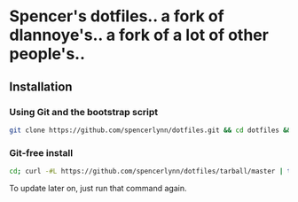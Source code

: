 # Spencer's dotfiles.. a fork of dlannoye's.. a fork of a lot of other people's..

## Installation

### Using Git and the bootstrap script

```bash
git clone https://github.com/spencerlynn/dotfiles.git && cd dotfiles && ./bootstrap.sh
```

### Git-free install

```bash
cd; curl -#L https://github.com/spencerlynn/dotfiles/tarball/master | tar -xzv --strip-components 1 --exclude={README.md,bootstrap.sh}
```

To update later on, just run that command again.
